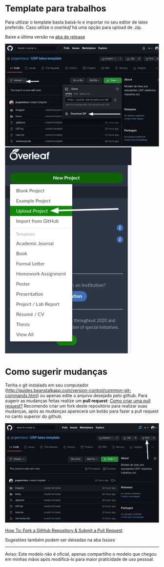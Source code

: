 # Template para trabalhos

Para utilizar o template basta baixá-lo e importar no seu editor de latex preferido. Caso utilize o *overleaf* há uma opção para upload de .zip.

Baixe a última versão na [aba de release](https://github.com/jorgemrisco/USP-latex-template/releases)

![download_github](Imagens/download.png)
![overleaf_upload](Imagens/overleaf.png)

# Como sugerir mudanças
Tenha o git instalado em seu computador (http://guides.beanstalkapp.com/version-control/common-git-commands.html) ou apenas edite o arquivo desejado pelo github.
Para sugerir as mudanças feitas realize um **pull request**: [Como criar uma pull request?](https://docs.github.com/pt/free-pro-team@latest/github/collaborating-with-issues-and-pull-requests/creating-a-pull-request)
Recomendo criar um fork deste repositório para realizar suas mudanças, após as mudanças aparecerá um botão para fazer a pull request no canto superior do github.

![fork](Imagens/fork.png)

[How To: Fork a GitHub Repository & Submit a Pull Request](https://jarv.is/notes/how-to-pull-request-fork-github/)

Sugestões também podem ser deixadas na aba *Issues*
____________________________
Aviso: Este modelo não é oficial, apenas compartilho o modelo que chegou em minhas mãos após modificá-lo para maior praticidade de uso pessoal.
